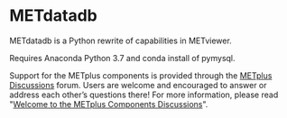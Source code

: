# METdatadb
METdatadb is a Python rewrite of capabilities in METviewer.

Requires Anaconda Python 3.7 and conda install of pymysql.

Support for the METplus components is provided through the
[METplus Discussions](https://github.com/dtcenter/METplus/discussions) forum.
Users are welcome and encouraged to answer or address each other’s questions there!  For more
information, please read
"[Welcome to the METplus Components Discussions](https://giithub.com/dtcenter/METplus/discussions/939)".
